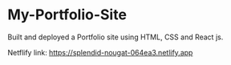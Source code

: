 # My-Portfolio-Site


Built and deployed a Portfolio site using HTML, CSS and React js. 

Netflify link: https://splendid-nougat-064ea3.netlify.app
